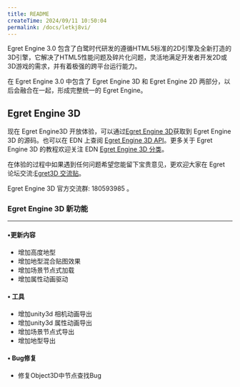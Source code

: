 ```yaml
---
title: README
createTime: 2024/09/11 10:50:04
permalink: /docs/letkj8vi/
---
```

Egret Engine 3.0 包含了白鹭时代研发的遵循HTML5标准的2D引擎及全新打造的3D引擎，它解决了HTML5性能问题及碎片化问题，灵活地满足开发者开发2D或3D游戏的需求，并有着极强的跨平台运行能力。

在 Egret Engine 3.0 中包含了 Egret Engine 3D 和 Egret Engine 2D 两部分，以后会融合在一起，形成完整统一的 Egret Engine。

## Egret Engine 3D

现在 Egret Engine3D 开放体验，可以通过[Egret Engine 3D](https://github.com/egret-labs/egret-3d)获取到 Egret Engine 3D 的源码。也可以在 EDN 上查阅 [Egret Engine 3D API](http://edn.egret.com/cn/apidoc/index/name/egret3d.AudioManager)。更多关于 Egret Engine 3D 的教程欢迎关注 EDN [Egret Engine 3D 分类](http://edn.egret.com/cn/docs/page/775)。

在体验的过程中如果遇到任何问题希望您能留下宝贵意见，更欢迎大家在 Egret 论坛交流:[Egret3D 交流贴](http://bbs.egret.com/forum.php?mod=viewthread&tid=15653)。

Egret Engine 3D 官方交流群: 180593985 。

### Egret Engine 3D  新功能
---- ------------------------

#### •更新内容

- 增加高度地型
- 增加地型混合贴图效果
- 增加场景节点式加载
- 增加属性动画驱动

#### •	工具

- 增加unity3d 相机动画导出
- 增加unity3d 属性动画导出
- 增加场景节点式导出
- 增加地型导出

#### •	Bug修复

- 修复Object3D中节点查找Bug

